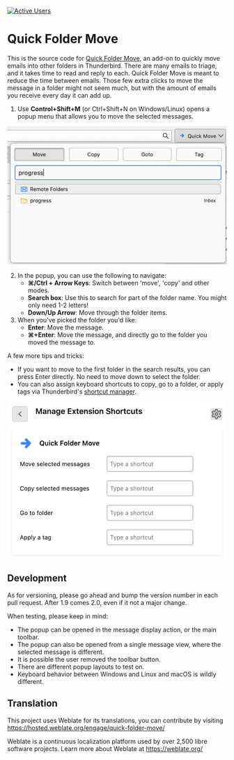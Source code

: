 [![Active Users](https://img.shields.io/badge/dynamic/json?url=https%3A%2F%2Faddons.thunderbird.net%2Fapi%2Fv4%2Faddons%2Faddon%2Fquick-folder-move%2F&query=%24.average_daily_users&label=Active%20Users)](https://addons.thunderbird.net/thunderbird/addon/quick-folder-move/)

Quick Folder Move
=================

This is the source code for [Quick Folder
Move](https://addons.mozilla.org/thunderbird/addon/quick-folder-move/), an add-on to quickly move
emails into other folders in Thunderbird. There are many emails to triage, and it takes time to read
and reply to each. Quick Folder Move is meant to reduce the time between emails. Those few extra
clicks to move the message in a folder might not seem much, but with the amount of emails you
receive every day it can add up.

1. Use **Control+Shift+M** (or Ctrl+Shift+N on Windows/Linux) opens a popup menu that allows you to move
the selected messages.

<img title="Quickmove Toolbar" width="600" src="src/onboarding/images/toolbar.png">

2. In the popup, you can use the following to navigate:
    * **⌘/Ctrl + Arrow Keys**: Switch between 'move', 'copy' and other modes.
    * **Search box**: Use this to search for part of the folder name. You might only need 1-2 letters!
    * **Down/Up Arrow**: Move through the folder items.
3. When you've picked the folder you'd like:
    * **Enter**: Move the message.
    * **⌘+Enter**: Move the message, and directly go to the folder you moved the message to.


A few more tips and tricks:
* If you want to move to the first folder in the search results, you can press Enter directly. No need to move down to select the folder.
* You can also assign keyboard shortcuts to copy, go to a folder, or apply tags
via Thunderbird's [shortcut manager](https://support.mozilla.org/en-US/kb/manage-extension-shortcuts-firefox).

<img title="Shortcut Options" width="600" src="src/onboarding/images/shortcuts.png">

Development
-----------

As for versioning, please go ahead and bump the version number in each pull request. After 1.9 comes 2.0, even if it not a major change.

When testing, please keep in mind:
* The popup can be opened in the message display action, or the main toolbar.
* The popup can also be opened from a single message view, where the selected message is different.
* It is possible the user removed the toolbar button.
* There are different popup layouts to test on.
* Keyboard behavior between Windows and Linux and macOS is wildly different.

Translation
-----------

This project uses Weblate for its translations, you can contribute by visiting https://hosted.weblate.org/engage/quick-folder-move/

Weblate is a continuous localization platform used by over 2,500 libre software projects. Learn more about Weblate at https://weblate.org/
